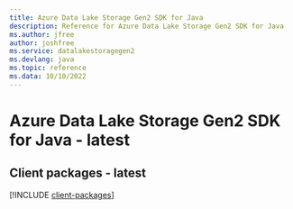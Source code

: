 ```yaml
---
title: Azure Data Lake Storage Gen2 SDK for Java
description: Reference for Azure Data Lake Storage Gen2 SDK for Java
ms.author: jfree
author: joshfree
ms.service: datalakestoragegen2
ms.devlang: java
ms.topic: reference
ms.data: 10/10/2022
---
```

# Azure Data Lake Storage Gen2 SDK for Java - latest

## Client packages - latest
[!INCLUDE [client-packages](data-lake-storage-gen2-client-index.md)]
